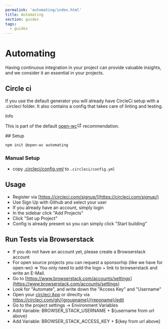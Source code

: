 ```yaml
---
permalink: 'automating/index.html'
title: Automating
section: guides
tags:
  - guides
---
```


# Automating

Having continuous integration in your project can provide valuable insights, and we consider it an essential in your projects.

## Circle ci

If you use the default generator you will already have CircleCi setup with a .circleci folder.
It also contains a config that takes care of linting and testing.

<div class="custom-block tip"><p class="custom-block-title">Info</p> <p>This is part of the default <a href="https://open-wc.org/" target="_blank" rel="noopener noreferrer">open-wc<svg xmlns="http://www.w3.org/2000/svg" aria-hidden="true" x="0px" y="0px" viewBox="0 0 100 100" width="15" height="15" class="icon outbound"><path fill="currentColor" d="M18.8,85.1h56l0,0c2.2,0,4-1.8,4-4v-32h-8v28h-48v-48h28v-8h-32l0,0c-2.2,0-4,1.8-4,4v56C14.8,83.3,16.6,85.1,18.8,85.1z"></path> <polygon fill="currentColor" points="45.7,48.7 51.3,54.3 77.2,28.5 77.2,37.2 85.2,37.2 85.2,14.9 62.8,14.9 62.8,22.9 71.5,22.9"></polygon></svg></a> recommendation.</p></div>
## Setup

```bash
npm init @open-wc automating
```

### Manual Setup

- copy [.circleci/config.yml](https://github.com/open-wc/open-wc/blob/master/packages/create/src/generators/tools-circleci/templates/static/.circleci/config.yml) to `.circleci/config.yml`

## Usage

- Register via [https://circleci.com/signup/](https://circleci.com/signup/)
- Use Sign Up with Github and select your user
- If you already have an account, simply login
- In the sidebar click "Add Projects"
- Click "Set up Project"
- Config is already present so you can simply click "Start building"

## Run Tests via Browserstack

- If you do not have an account yet, please create a Browserstack account
- For open source projects you can request a sponsorhip (like we have for open-wc) => You only need to add the logo + link to browserstack and write an E-Mail.
- Go to [https://www.browserstack.com/accounts/settings](https://www.browserstack.com/accounts/settings)
- Look for "Automate", and write down the "Access Key" and "Username"
- Open your [circleci App](https://circleci.com/dashboard) or direclty via https://circleci.com/gh/{groupname}/{reponame}/edit
- Go to the project settings -> Environment Variables
- Add Variable: BROWSER_STACK_USERNAME + \${username from url above}
- Add Variable: BROWSER_STACK_ACCESS_KEY + \${key from url above}
